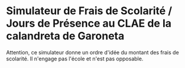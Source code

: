 # Simulateur de Frais de Scolarité / Jours de Présence au CLAE de la calandreta de Garoneta

Attention, ce simulateur donne un ordre d'idée du montant des frais de scolarité. Il n'engage pas l'école et n'est pas opposable.  

